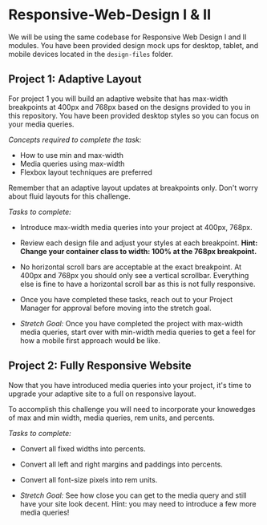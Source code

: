 # Responsive-Web-Design I & II

We will be using the same codebase for Responsive Web Design I and II modules.  You have been provided design mock ups for desktop, tablet, and mobile devices located in the `design-files` folder.  

## Project 1: Adaptive Layout

For project 1 you will build an adaptive website that has max-width breakpoints at 400px and 768px based on the designs provided to you in this repository.  You have been provided desktop styles so you can focus on your media queries.

*Concepts required to complete the task:*
* How to use min and max-width
* Media queries using max-width
* Flexbox layout techniques are preferred

Remember that an adaptive layout updates at breakpoints only.  Don't worry about fluid layouts for this challenge.

*Tasks to complete:*
* Introduce max-width media queries into your project at 400px, 768px.  
* Review each design file and adjust your styles at each breakpoint. **Hint: Change your container class to width: 100% at the 768px breakpoint.**
* No horizontal scroll bars are acceptable at the exact breakpoint.  At 400px and 768px you should only see a vertical scrollbar.  Everything else is fine to have a horizontal scroll bar as this is not fully responsive.

* Once you have completed these tasks, reach out to your Project Manager for approval before moving into the stretch goal.

* *Stretch Goal:* Once you have completed the project with max-width media queries, start over with min-width media queries to get a feel for how a mobile first approach would be like.


## Project 2: Fully Responsive Website

Now that you have introduced media queries into your project, it's time to upgrade your adaptive site to a full on responsive layout.  

To accomplish this challenge you will need to incorporate your knowedges of max and min width, media queries, rem units, and percents.

*Tasks to complete:*
* Convert all fixed widths into percents.
* Convert all left and right margins and paddings into percents.
* Convert all font-size pixels into rem units.

* *Stretch Goal:* See how close you can get to the media query and still have your site look decent.  Hint: you may need to introduce a few more media queries!